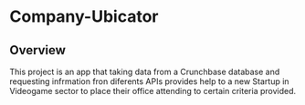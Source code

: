 # Company-Ubicator

## Overview

This project is an app that taking data from a Crunchbase database and requesting infrmation fron diferents APIs provides help to a new Startup in Videogame sector to place their office attending to certain criteria provided.


